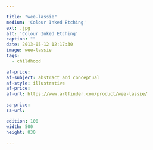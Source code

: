 ```yaml
---

title: "wee-lassie"
medium: 'Colour Inked Etching'
ext: .jpg
alt: 'Colour Inked Etching'
caption: ""
date: 2013-05-12 12:17:30
image: wee-lassie
tags:
  - childhood

af-price:
af-subject: abstract and conceptual
af-style: illustrative
af-price:
af-url: https://www.artfinder.com/product/wee-lassie/

sa-price:
sa-url:

edition: 100
width: 500
height: 830

---
```


